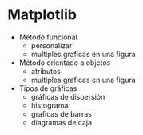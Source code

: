# Matplotlib

* Método funcional
    * personalizar
    * multiples graficas en una figura
* Método orientado a objetos 
    * atributos
    * multiples graficas en una figura
* Tipos de gráficas    
    * gráficas de dispersión
    * histograma
    * graficas de barras
    * diagramas de caja
    
